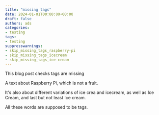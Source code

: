 ```yaml
---
title: "missing tags"
date: 2024-01-01T00:00:00+00:00
draft: false
authors: ads
categories:
- testing
tags:
- testing
suppresswarnings:
- skip_missing_tags_raspberry-pi
- skip_missing_tags_icecream
- skip_missing_tags_ice-cream
---
```


This blog post checks tags are missing

A text about Raspberry Pi, which is not a fruit.

It's also about different variations of ice crea and icecream, as well as Ice Cream, and last but not least Ice cream.

All these words are supposed to be tags.
